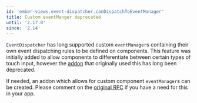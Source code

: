 ```yaml
---
id: 'ember-views.event-dispatcher.canDispatchToEventManager'
title: Custom eventManger deprecated
until: '2.17.0'
since: '2.14'
---
```


`EventDispatcher` has long supported custom `eventManager`s containing their own
event dispatching rules to be defined on components. This feature was initially
added to allow components to differentiate between certain types of touch input,
however the [addon](https://github.com/emberjs-addons/ember-touch/) that originally
used this has long been deprecated.

If needed, an addon which allows for custom component `eventManager`s can be
created. Please comment on the [original RFC](https://github.com/emberjs/rfcs/pull/194)
if you have a need for this in your app.
